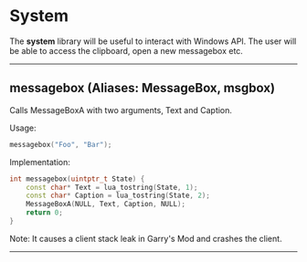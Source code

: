 # System

The **system** library will be useful to interact with Windows API. The user will be able to access the clipboard, open a new messagebox etc.

---
## messagebox (Aliases: MessageBox, msgbox)

Calls MessageBoxA with two arguments, Text and Caption.

Usage:

```lua
messagebox("Foo", "Bar");
```

Implementation:

```cpp
int messagebox(uintptr_t State) {
	const char* Text = lua_tostring(State, 1);
	const char* Caption = lua_tostring(State, 2);
	MessageBoxA(NULL, Text, Caption, NULL);
	return 0;
}
```
Note: It causes a client stack leak in Garry's Mod and crashes the client.

---
